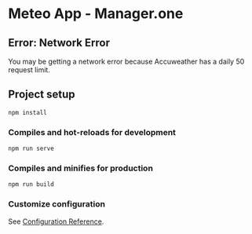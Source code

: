 # Meteo App - Manager.one

## Error: Network Error
You may be getting a network error because Accuweather has a daily 50 request limit.

## Project setup
```
npm install
```

### Compiles and hot-reloads for development
```
npm run serve
```

### Compiles and minifies for production
```
npm run build
```

### Customize configuration
See [Configuration Reference](https://cli.vuejs.org/config/).
